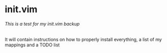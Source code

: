 # init.vim
###### This is a test for my init.vim backup
It will contain instructions on how to properly install everything, a list of my mappings and a TODO list
